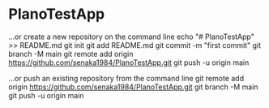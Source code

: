 # PlanoTestApp

…or create a new repository on the command line
echo "# PlanoTestApp" >> README.md
git init
git add README.md
git commit -m "first commit"
git branch -M main
git remote add origin https://github.com/senaka1984/PlanoTestApp.git
git push -u origin main


…or push an existing repository from the command line
git remote add origin https://github.com/senaka1984/PlanoTestApp.git
git branch -M main
git push -u origin main